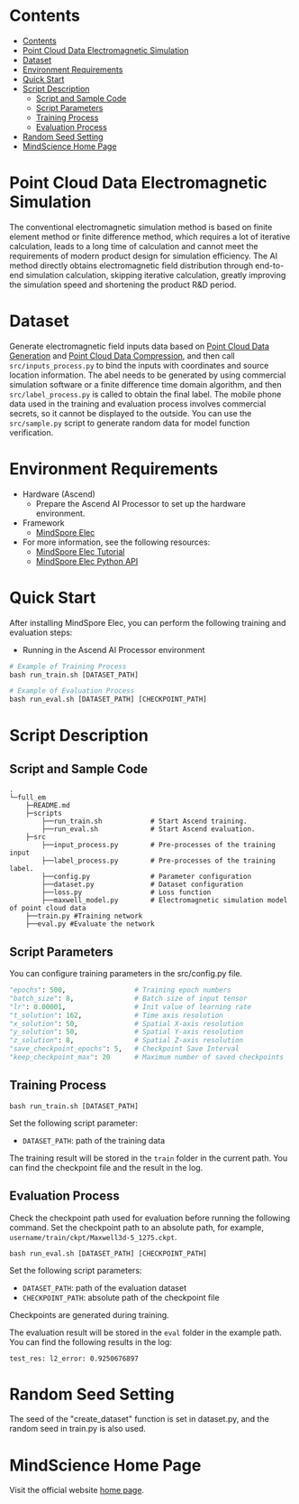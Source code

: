 # Contents

<!-- TOC -->

- [Contents](#contents)
- [Point Cloud Data Electromagnetic Simulation](#point-cloud-data-electromagnetic-simulation)
- [Dataset](#dataset)
- [Environment Requirements](#environment-requirements)
- [Quick Start](#quick-start)
- [Script Description](#script-description)
    - [Script and Sample Code](#script-and-sample-code)
    - [Script Parameters](#script-parameters)
    - [Training Process](#training-process)
    - [Evaluation Process](#evaluation-process)
- [Random Seed Setting](#random-seed-setting)
- [MindScience Home Page](#mindscience-home-page)

<!-- /TOC -->

# Point Cloud Data Electromagnetic Simulation

The conventional electromagnetic simulation method is based on finite element method or finite difference method, which requires a lot of iterative calculation, leads to a long time of calculation and cannot meet the requirements of modern product design for simulation efficiency. The AI method directly obtains electromagnetic field distribution through end-to-end simulation calculation, skipping iterative calculation, greatly improving the simulation speed and shortening the product R&D period.

# Dataset

Generate electromagnetic field inputs data based on [Point Cloud Data Generation](<https://gitee.com/mindspore/mindscience/tree/master/MindElec/examples/data_driven/pointcloud/generate_pointcloud>) and [Point Cloud Data Compression](<https://gitee.com/mindspore/mindscience/tree/master/MindElec/examples/data_driven/pointcloud/data_compression>), and then call `src/inputs_process.py` to bind the inputs with coordinates and source location information. The abel needs to be generated by using commercial simulation software or a finite difference time domain algorithm, and then `src/label_process.py` is called to obtain the final label. The mobile phone data used in the training and evaluation process involves commercial secrets, so it cannot be displayed to the outside. You can use the `src/sample.py` script to generate random data for model function verification.

# Environment Requirements

- Hardware (Ascend)
    - Prepare the Ascend AI Processor to set up the hardware environment.
- Framework
    - [MindSpore Elec](https://gitee.com/mindspore/mindscience/tree/master/MindElec)
- For more information, see the following resources:
    - [MindSpore Elec Tutorial](https://www.mindspore.cn/mindelec/docs/en/master/intro_and_install.html)
    - [MindSpore Elec Python API](https://www.mindspore.cn/mindelec/docs/en/master/mindelec.architecture.html)

# Quick Start

After installing MindSpore Elec, you can perform the following training and evaluation steps:

- Running in the Ascend AI Processor environment

```python
# Example of Training Process
bash run_train.sh [DATASET_PATH]

# Example of Evaluation Process
bash run_eval.sh [DATASET_PATH] [CHECKPOINT_PATH]
```

# Script Description

## Script and Sample Code

```path
.
└─full_em
    ├─README.md
    ├─scripts
        ├──run_train.sh            # Start Ascend training.
        ├──run_eval.sh             # Start Ascend evaluation.
    ├─src
        ├──input_process.py        # Pre-processes of the training input
        ├──label_process.py        # Pre-processes of the training label.
        ├──config.py               # Parameter configuration
        ├──dataset.py              # Dataset configuration
        ├──loss.py                 # Loss function
        ├──maxwell_model.py        # Electromagnetic simulation model of point cloud data
    ├──train.py #Training network
    ├──eval.py #Evaluate the network
```

## Script Parameters

You can configure training parameters in the src/config.py file.

``` python
"epochs": 500,                 # Training epoch numbers
"batch_size": 8,               # Batch size of input tensor
"lr": 0.00001,                 # Init value of learning rate
"t_solution": 162,             # Time axis resolution
"x_solution": 50,              # Spatial X-axis resolution
"y_solution": 50,              # Spatial Y-axis resolution
"z_solution": 8,               # Spatial Z-axis resolution
"save_checkpoint_epochs": 5,   # Checkpoint Save Interval
"keep_checkpoint_max": 20      # Maximum number of saved checkpoints
```

## Training Process

```shell
bash run_train.sh [DATASET_PATH]
```

Set the following script parameter:

- `DATASET_PATH`: path of the training data

The training result will be stored in the `train` folder in the current path. You can find the checkpoint file and the result in the log.

## Evaluation Process

Check the checkpoint path used for evaluation before running the following command. Set the checkpoint path to an absolute path, for example, `username/train/ckpt/Maxwell3d-5_1275.ckpt`.

```shell
bash run_eval.sh [DATASET_PATH] [CHECKPOINT_PATH]
```

Set the following script parameters:

- `DATASET_PATH`: path of the evaluation dataset
- `CHECKPOINT_PATH`: absolute path of the checkpoint file

Checkpoints are generated during training.

The evaluation result will be stored in the `eval` folder in the example path. You can find the following results in the log:

```shell
test_res: l2_error: 0.9250676897
```

# Random Seed Setting

The seed of the "create_dataset" function is set in dataset.py, and the random seed in train.py is also used.

# MindScience Home Page

Visit the official website [home page](<https://gitee.com/mindspore/mindscience>).

